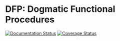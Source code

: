 # DFP: Dogmatic Functional Procedures

[![Documentation Status](https://readthedocs.org/projects/dogmatic-functional-programming/badge/?version=latest)](https://dogmatic-functional-programming.readthedocs.io/en/latest/?badge=latest)
[![Coverage Status](https://coveralls.io/repos/github/jaypmorgan/dfp/badge.svg?branch=main)](https://coveralls.io/github/jaypmorgan/dfp?branch=main)
